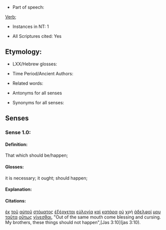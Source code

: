 * Part of speech: 

[Verb](http://ugg.readthedocs.io/en/latest/verb.html); 

* Instances in NT: 1

* All Scriptures cited: Yes

## Etymology: 

* LXX/Hebrew glosses: 

* Time Period/Ancient Authors: 

* Related words: 

* Antonyms for all senses

* Synonyms for all senses: 

## Senses 

### Sense 1.0: 

#### Definition: 

That which should be/happen;

#### Glosses: 

it is necessary; it ought; should happen;

#### Explanation: 


#### Citations: 

[ἐκ](../G15370/01.md) [τοῦ](../G35880/01.md) [αὐτοῦ](../G08460/01.md) [στόματος](../G47500/01.md) [ἐξέρχεται](../G18310/01.md) [εὐλογία](../G21290/01.md) [καὶ](../G25320/01.md) [κατάρα](../G26710/01.md) [οὐ](../G37560/01.md) χρή [ἀδελφοί](../G00800/01.md) [μου](../G14730/01.md) [ταῦτα](../G37780/01.md) [οὕτως](../G37790/01.md) [γίνεσθαι](../G10960/01.md), "Out of the same mouth come blessing and cursing. My brothers, these things should not happen",[Jas 3:10](jas 3:10).  
